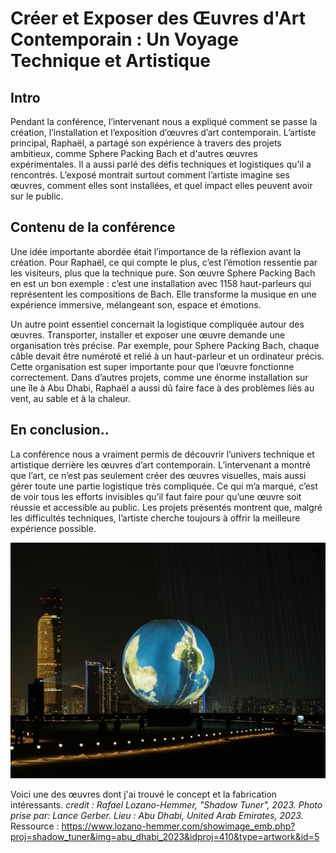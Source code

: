 #  Créer et Exposer des Œuvres d'Art Contemporain : Un Voyage Technique et Artistique

## Intro

Pendant la conférence, l’intervenant nous a expliqué comment se passe la création, l’installation et l’exposition d’œuvres d’art contemporain. L’artiste principal, Raphaël, a partagé son expérience à travers des projets ambitieux, comme Sphere Packing Bach et d'autres œuvres expérimentales. Il a aussi parlé des défis techniques et logistiques qu’il a rencontrés. L’exposé montrait surtout comment l’artiste imagine ses œuvres, comment elles sont installées, et quel impact elles peuvent avoir sur le public.

## Contenu de la conférence
Une idée importante abordée était l’importance de la réflexion avant la création. Pour Raphaël, ce qui compte le plus, c’est l’émotion ressentie par les visiteurs, plus que la technique pure. Son œuvre Sphere Packing Bach en est un bon exemple : c’est une installation avec 1158 haut-parleurs qui représentent les compositions de Bach. Elle transforme la musique en une expérience immersive, mélangeant son, espace et émotions.

Un autre point essentiel concernait la logistique compliquée autour des œuvres. Transporter, installer et exposer une œuvre demande une organisation très précise. Par exemple, pour Sphere Packing Bach, chaque câble devait être numéroté et relié à un haut-parleur et un ordinateur précis. Cette organisation est super importante pour que l’œuvre fonctionne correctement. Dans d’autres projets, comme une énorme installation sur une île à Abu Dhabi, Raphaël a aussi dû faire face à des problèmes liés au vent, au sable et à la chaleur.

## En conclusion..

La conférence nous a vraiment permis de découvrir l’univers technique et artistique derrière les œuvres d’art contemporain. L’intervenant a montré que l’art, ce n’est pas seulement créer des œuvres visuelles, mais aussi gérer toute une partie logistique très compliquée. Ce qui m’a marqué, c’est de voir tous les efforts invisibles qu’il faut faire pour qu’une œuvre soit réussie et accessible au public. Les projets présentés montrent que, malgré les difficultés techniques, l’artiste cherche toujours à offrir la meilleure expérience possible.

![photo](media/shadow_tuner_abu_dhabi_2023.jpg)

Voici une des œuvres dont j'ai trouvé le concept et la fabrication intéressants.
*credit : Rafael Lozano-Hemmer, "Shadow Tuner", 2023.*  *Photo prise par:  Lance Gerber.* *Lieu :  Abu Dhabi, United Arab Emirates, 2023.*
Ressource : <https://www.lozano-hemmer.com/showimage_emb.php?proj=shadow_tuner&img=abu_dhabi_2023&idproj=410&type=artwork&id=5>
